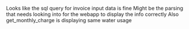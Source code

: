 Looks like the sql query for invoice input data is fine
Might be the parsing that needs looking into for the webapp to display the info correctly
Also get_monthly_charge is displaying same water usage